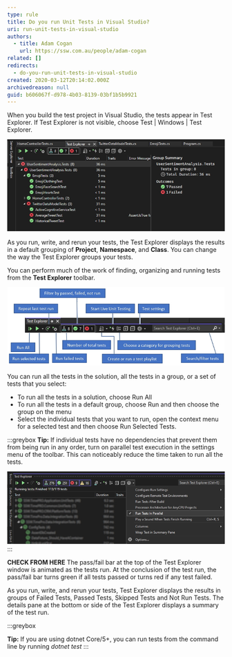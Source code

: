 ```yaml
---
type: rule
title: Do you run Unit Tests in Visual Studio?
uri: run-unit-tests-in-visual-studio
authors:
  - title: Adam Cogan
    url: https://ssw.com.au/people/adam-cogan
related: []
redirects:
  - do-you-run-unit-tests-in-visual-studio
created: 2020-03-12T20:14:02.000Z
archivedreason: null
guid: b606067f-d978-4b03-8139-03bf1b5b9921
---
```

When you build the test project in Visual Studio, the tests appear in Test Explorer. If Test Explorer is not visible, choose Test | Windows | Test Explorer.

<!--endintro-->

![Figure: Test Explorer](vs-test-explorer.jpg "Screenshot of the Test Explorer in Visual Studio")

As you run, write, and rerun your tests, the Test Explorer displays the results in a default grouping of **Project**, **Namespace**, and **Class**. You can change the way the Test Explorer groups your tests.

You can perform much of the work of finding, organizing and running tests from the **Test Explorer** toolbar.

![Figure: Use the Test Explorer toolbar to find, organize and run tests](test-explorer-toolbar.jpg "Screenshot of the Test Explorer toolbar in Visual Studio")

You can run all the tests in the solution, all the tests in a group, or a set of tests that you select:

* To run all the tests in a solution, choose Run All
* To run all the tests in a default group, choose Run and then choose the group on the menu
* Select the individual tests that you want to run, open the context menu for a selected test and then choose Run Selected Tests.

:::greybox
**Tip:** If individual tests have no dependencies that prevent them from being run in any order, turn on parallel test execution in the settings menu of the toolbar. This can noticeably reduce the time taken to run all the tests.

![Figure: turn on "Run Tests In Parallel" to reduce the elapsed time to run all the tests](test-explorer-parallel-runs.jpg "Screenshot of enabling parallel test runs in Visual Studio")
:::

**CHECK FROM HERE** 
The pass/fail bar at the top of the Test Explorer window is animated as the tests run. At the conclusion of the test run, the pass/fail bar turns green if all tests passed or turns red if any test failed.

As you run, write, and rerun your tests, Test Explorer displays the results in groups of Failed Tests, Passed Tests, Skipped Tests and Not Run Tests. The details pane at the bottom or side of the Test Explorer displays a summary of the test run.

:::greybox

**Tip:** If you are using dotnet Core/5+, you can run tests from the command line by running *dotnet test*
:::